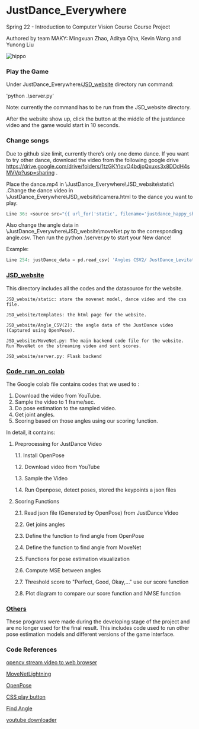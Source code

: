 # JustDance_Everywhere
Spring 22 - Introduction to Computer Vision Course Course Project

Authored by team MAKY: Mingxuan Zhao, Aditya Ojha, Kevin Wang and Yunong Liu

![hippo](Others/JustDance_giif.gif)

### Play the Game

Under JustDance_Everywhere/[JSD_website](https://github.com/adiojha629/JustDance_Everywhere/tree/main/JSD_website) directory run command:

'python .\server.py' 

Note: currently the command has to be run from the JSD_website directory.

After the website show up, click the button at the middle of the justdance video and the game would start in 10 seconds. 

### Change songs

Due to github size limit, currently there’s only one demo dance. If you want to try other dance, download the video from the following google drive https://drive.google.com/drive/folders/1tzGKYIqvO4bdjpQxuxs3x8DDdH4sMVVp?usp=sharing .

Place the  dance.mp4 in  \JustDance_Everywhere\JSD_website\static\ .Change the dance video in \JustDance_Everywhere\JSD_website\camera.html to the dance you want to play.
```python
Line 36: <source src="{{ url_for('static', filename='justdance_happy_short.mp4') }}" 
```
Also change the angle data in \JustDance_Everywhere\JSD_website\moveNet.py to the corresponding angle.csv. Then run the python .\server.py to start your New dance! 

Example:
```python
Line 254: justDance_data = pd.read_csv( 'Angles CSV2/ JustDance_Levitating_angle.csv') 
```


### [JSD_website](https://github.com/adiojha629/JustDance_Everywhere/tree/main/JSD_website)

This directory includes all the codes and the datasource for the website.

    JSD_website/static: store the movenet model, dance video and the css file.

    JSD_website/templates: the html page for the website.

    JSD_website/Angle_CSV(2): the angle data of the JustDance video (Captured using OpenPose).

    JSD_website/MoveNet.py: The main backend code file for the website. Run MoveNet on the streaming video and sent scores.

    JSD_website/server.py: Flask backend 

### [Code_run_on_colab](https://github.com/adiojha629/JustDance_Everywhere/tree/main/code_run_on_colab)

The Google colab file contains codes that we used to :

1. Download the video from YouTube.
2. Sample the video to 1 frame/sec.
3. Do pose estimation to the sampled video.
4. Get joint angles.
5. Scoring based on those angles using our scoring function.

In detail, it contains:

1. Preprocessing for JustDance Video

     1.1. Install OpenPose

     1.2. Download video from YouTube

     1.3. Sample the Video

     1.4. Run Openpose, detect poses, stored the keypoints a json files

2.  Scoring Functions

      2.1. Read json file (Generated by OpenPose) from JustDance Video

      2.2. Get joins angles

      2.3. Define the function to find angle from OpenPose

      2.4. Define the function to find angle from MoveNet

      2.5. Functions for pose estimation visualization

      2.6. Compute MSE between angles

      2.7. Threshold score to "Perfect, Good, Okay,..." use our score function

      2.8. Plot diagram to compare our score function and NMSE function

   

   

   ### [Others](https://github.com/adiojha629/JustDance_Everywhere/tree/main/Others)

   These programs were made during the developing stage of the project and are no longer used for the final result. This includes code used to run other pose estimation models and different versions of the game interface.
   
   ### Code References
   
   [opencv stream video to web browser](https://pyimagesearch.com/2019/09/02/opencv-stream-video-to-web-browser-html-page/)
   
   [MoveNetLightning](https://github.com/nicknochnack/MoveNetLightning)
   
   [OpenPose](https://github.com/CMU-Perceptual-Computing-Lab/openpose)
   
   [CSS play button](https://codepen.io/Griezzi/pen/mdOzrWP)
   
   [Find Angle](https://stackoverflow.com/questions/2049582/how-to-determine-the-angle-between-3-points)
   
   [youtube downloader](https://towardsdatascience.com/build-a-youtube-downloader-with-python-8ef2e6915d97)
   

   
   
   
   
